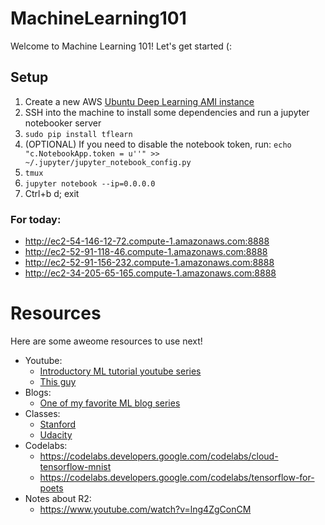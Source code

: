 # MachineLearning101

Welcome to Machine Learning 101! Let's get started (:

## Setup
1. Create a new AWS [Ubuntu Deep Learning AMI instance](https://aws.amazon.com/marketplace/pp/B06VSPXKDX)
2. SSH into the machine to install some dependencies and run a jupyter notebooker server
3. `sudo pip install tflearn`
4. (OPTIONAL) If you need to disable the notebook token, run: `echo "c.NotebookApp.token = u''" >> ~/.jupyter/jupyter_notebook_config.py` 
5. `tmux`
6. `jupyter notebook --ip=0.0.0.0`
7. Ctrl+b d; exit

### For today:
* http://ec2-54-146-12-72.compute-1.amazonaws.com:8888
* http://ec2-52-91-118-46.compute-1.amazonaws.com:8888
* http://ec2-52-91-156-232.compute-1.amazonaws.com:8888
* http://ec2-34-205-65-165.compute-1.amazonaws.com:8888

# Resources
Here are some aweome resources to use next!
* Youtube:
  * [Introductory ML tutorial youtube series](https://www.youtube.com/watch?v=cKxRvEZd3Mw&list=PLOU2XLYxmsIIuiBfYad6rFYQU_jL2ryal&index=1)
  * [This guy](https://www.youtube.com/channel/UCWN3xxRkmTPmbKwht9FuE5A)
* Blogs:
  * [One of my favorite ML blog series](https://medium.com/@ageitgey/machine-learning-is-fun-80ea3ec3c471)
* Classes:
  * [Stanford](https://www.coursera.org/learn/machine-learning)
  * [Udacity](https://www.udacity.com/course/deep-learning--ud730)
* Codelabs:
  * https://codelabs.developers.google.com/codelabs/cloud-tensorflow-mnist
  * https://codelabs.developers.google.com/codelabs/tensorflow-for-poets
* Notes about R2:
  * https://www.youtube.com/watch?v=lng4ZgConCM
